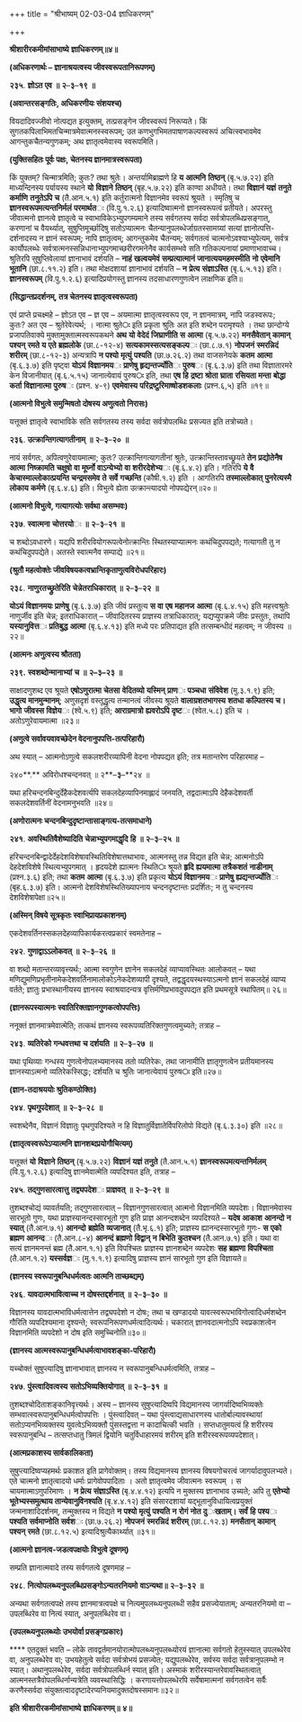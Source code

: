 +++
title = "श्रीभाष्यम् 02-03-04 ज्ञाधिकरणम्"

+++


**श्रीशारीरकमीमांसाभाष्ये** **ज्ञाधिकरणम्॥४॥**

**(अधिकरणार्थः – ज्ञानाश्रयत्वस्य जीवस्वरूपतानिरूपणम्)**

**२३५**. **ज्ञोऽत** **एव** **॥** **२**–**३**–**१९** **॥**

**(अवान्तरसङ्गतिः, अधिकरणीयः संशयश्च)**

वियदादिवज्जीवो नोत्पद्यत इत्युक्तम्, तत्प्रसङ्गेन जीवस्वरूपं निरूप्यते। किं सुगतकपिलाभिमतचिन्मात्रमेवात्मनस्स्वरूपम्; उत कणभुगभिमतपाषाणकल्पस्वरूपं अचित्स्वभावमेव आगन्तुकचैतन्यगुणकम्; अथ ज्ञातृत्वमेवास्य स्वरूपमिति।

**(युक्तिसहितः पूर्वः पक्षः, चेतनस्य ज्ञानमात्रस्वरूपता)**

किं युक्तम्? चिन्मात्रमिति; कुतः? तथा श्रुतेः। अन्तर्यामिब्राह्मणे हि **य** **आत्मनि** **तिष्ठन्** (बृ.५.७.२२) इति माध्यन्दिनस्य पर्यायस्य स्थाने **यो** **विज्ञाने** **तिष्ठन्** (बृह.५.७.२२) इति काण्वा अधीयते। तथा **विज्ञानं** **यज्ञं** **तनुते** **कर्माणि** **तनुतेऽपि** **च** (तै.आन.५.१) इति कर्तुरात्मनो विज्ञानमेव स्वरूपं श्रूयते । स्मृतिषु च **ज्ञानस्वरूपमत्यन्तनिर्मलं** **परमार्थत**ः (वि.पु.१.२.६) इत्यादिष्वात्मनो ज्ञानस्वरूपत्वं प्रतीयते। अपरस्तु जीवात्मनो ज्ञानत्वे ज्ञातृत्वे च स्वाभाविकेऽभ्युपगम्यमाने तस्य सर्वगतस्य सर्वदा सर्वत्रोपलब्धिप्रसङ्गात्, करणानां च वैयर्थ्यात्, सुषुप्तिमूर्च्छादिषु सतोऽप्यात्मनः चैतन्यानुपलब्धेर्जाग्रतस्सामग्र्यां सत्यां ज्ञानोत्पत्ति-दर्शनादस्य न ज्ञानं स्वरूपम्; नापि ज्ञातृत्वम्; आगन्तुकमेव चैतन्यम्; सर्वगतत्वं चात्मनोऽवश्याभ्युपेत्यम्, सर्वत्र कार्योपलब्धेः सर्वत्रात्मनस्सन्निधानाभ्युपगमाच्छरीरगमनेनैव कार्यसम्भवे सति गतिकल्पनायां प्रमाणाभावाच्च। श्रुतिरपि सुषुप्तिवेलायां ज्ञानाभावं दर्शयति – **नाहं** **खल्वयमेवं** **सम्प्रत्यात्मानं** **जानात्ययमहमस्मीति** **नो** **एवेमानि** **भूतानि** (छा.८.११.२) इति। तथा मोक्षदशायां ज्ञानाभावं दर्शयति – **न** **प्रेत्य** **संज्ञाऽस्ति** (बृ.६.५.१३) इति। **ज्ञानस्वरूपम्** (वि.पु.१.२.६) इत्यादिप्रयोगस्तु ज्ञानस्य तदसाधारणगुणत्वेन लाक्षणिक इति॥

**(सिद्धान्तप्रदर्शनम्, तत्र चेतनस्य ज्ञातृत्वस्वरूपता)**

एवं प्राप्ते प्रचक्ष्महे – ज्ञोऽत एव – ज्ञ एव – अयमात्मा ज्ञातृत्वस्वरूप एव, न ज्ञानमात्रम्, नापि जडस्वरूपः; कुतः? अत एव – श्रुतेरेवेत्यर्थ; । नात्मा श्रुते**ः** इति प्रकृता श्रुतिः अत इति शब्देन परामृश्यते । तथा छान्दोग्ये प्रजापतिवाक्ये मुक्तामुक्तात्मस्वरूपकथने **अथ** **यो** **वेदेदं** **जिघ्राणीति** **स** **आत्मा** (बृ.५.७.२२) **मनसैवेतान्** **कामान्** **पश्यन्** **रमते** **य** **एते** **ब्रह्मलोके** (छा.८-१२-४) **सत्यकामस्सत्यसङ्कल्प**ः (छा.८.७.१) **नोपजनं** **स्मरन्निदं** **शरीरम्** (छा.८-१२-३) अन्यत्रापि **न** **पश्यो** **मृत्युं** **पश्यति** (छा.७.२६.२) तथा वाजसनेयके **कतम** **आत्मा** (बृ.६.३.७) इति पृष्ट्वा **योऽयं** **विज्ञानमय**ः **प्राणेषु** **हृद्यन्तर्ज्योति**ः **पुरुष**ः (बृ.६.३.७) इति तथा विज्ञातारमरे केन विजानीयात् (बृ.६.५.१५) जानात्येवायं पुरुष**ः** इति, तथा **एष** **हि** **द्रष्टा** **श्रोता** **घ्राता** **रसियता** **मन्ता** **बोद्धा** **कर्ता** **विज्ञानात्मा** **पुरुष**ः (प्रश्न. ४-९) **एवमेवास्य** **परिद्रष्टुरिमाष्षोडशकलाः** (प्रश्न.६,५) इति ॥१९॥

**(आत्मनो विभुत्वे समुन्मिषतो दोषस्य अणुत्वतो निरासः)**

यत्तूक्तं ज्ञातृत्वे स्वाभाविके सति सर्वगतस्य तस्य सर्वदा सर्वत्रोपलब्धिः प्रसज्यत इति तत्रोच्यते।

**२३६**. **उत्क्रान्तिगत्यागतीनाम्** **॥** **२**–**३**–**२०** **॥**

नायं सर्वगतः, अपित्वणुरेवायमात्मा; कुतः? उत्क्रान्तिगत्यागतीनां श्रुतेः, उत्क्रान्तिस्तावच्छ्रूयते **तेन** **प्रद्योतेनैष** **आत्मा** **निष्क्रामति** **चक्षुषो** **वा** **मूर्घ्नो** **वाऽन्येभ्यो** **वा** **शरीरदेशेभ्य**ः (बृ.६.४.२) इति। गतिरपि **ये** **वै** **केचास्माल्लोकात्प्रयन्ति** **चन्द्रमसमेव** **ते** **सर्वे** **गच्छन्ति** (कौषी.१.२) इति । आगतिरपि **तस्माल्लोकात्** **पुनरेत्यस्मै** **लोकाय** **कर्मणे** (बृ.६.४.६) इति। विभुत्वे ह्येता उत्क्रान्त्यादयो नोपपद्येरन्॥२०॥

**(आत्मनो विभुत्वे, गत्यागत्योः सर्वथा असम्भवः)**

**२३७**. **स्वात्मना** **चोत्तरयो**ः **॥** **२**–**३**–**२१** **॥**

च शब्दोऽवधारणे। यद्यपि शरीरवियोगरूपत्वेनोत्क्रान्तिः स्थितस्याप्यात्मनः कथंचिदुपपद्यते; गत्यागती तु न कथंचिदुपपद्येते। अतस्ते स्वात्मनैव सम्पाद्ये ॥२१॥

**(श्रुतौ महत्वोक्तेः जीवविषयकत्वभ्रान्तिकृताणुत्वविरोधपरिहारः)**

**२३८**. **नाणुरतच्छ्रुतेरिति** **चेन्नेतराधिकारात्** **॥** **२**–**३**–**२२** **॥**

**योऽयं** **विज्ञानमयः** **प्राणेषु** (बृ.६.३.७) इति जीवं प्रस्तुत्य **स** **वा** **एष** **महानज** **आत्मा** (बृ.६.४.१५) इति महत्त्वश्रुतेः नाणुर्जीव इति चेन्न; इतराधिकारात् – जीवादितरस्य प्राज्ञस्य तत्राधिकारात्; यद्यप्युपक्रमे जीवः प्रस्तुतः, तथापि **यस्यानुवित्त**ः **प्रतिबुद्ध** **आत्मा** (बृ.६.४.१३) इति मध्ये परः प्रतिपाद्यत इति तत्सम्बन्धीदं महत्वम्; न जीवस्य ॥२२॥

**(आत्मनः अणुत्वस्य श्रौतता)**

**२३९.** **स्वशब्दोन्मानाभ्यां** **च** **॥** **२–३–२३** **॥**

साक्षादणुशब्द एव श्रूयते **एषोऽणुरात्मा** **चेतसा** **वेदितव्यो** **यस्मिन्** **प्राण**ः **पञ्चधा** **संविवेश** (मु.३.१.९) इति;
**उद्धृत्य** **मानमुन्मानम्**; अणुसदृशं वस्तूद्धृत्य तन्मानत्वं जीवस्य श्रूयते **वालाग्रशतभागस्य** **शतधा** **कल्पितस्य** **च।** **भागो** **जीवस्स** **विज्ञेय**ः (श्वे.५.९) इति; **आराग्रमात्रो** **ह्यवरोऽपि** **दृष्ट**ः (श्वेत.५.८) इति च । अतोऽणुरेवायमात्मा ॥२३॥

**(अणुत्वे सर्वावयवावच्छेदेन वेदनानुपपत्ति-तत्परिहारौ)**

अथ स्यात् – आत्मनोऽणुत्वे सकलशरीरव्यापिनी वेदना नोपपद्यत इति; तत्र मतान्तरेण परिहारमाह –

२४०**.** अविरोधश्चन्दनवत् ॥ २**–**३**–**२४ ॥

यथा हरिचन्दनबिन्दुर्देहैकदेशवर्त्यपि सकलदेहव्यापिनमाह्लादं जनयति, तद्वदात्माऽपि देहैकदेशवर्ती सकलदेशवर्तिनीं वेदनामनुभवति ॥२४॥

**(अणोरात्मनः चन्दनबिन्दुदृष्टान्तासाङ्गत्य-तत्समाधाने)**

**२४१**. **अवस्थितिवैशेष्यादिति** **चेन्नाभ्युपगमाद्धृदि** **हि** **॥** **२**–**३**–**२५** **॥**

हरिचन्दनबिन्द्वादेर्देहदेशविशेषावस्थितिविशेषात्तथाभावः, आत्मनस्तु तन्न विद्यत इति चेन्न; आत्मनोऽपि देहदेशविशेषे स्थित्यभ्युपगमात् । हृदयदेशे ह्यात्मनः स्थिति**ः** श्रूयते **हृदि** **ह्ययमात्मा** **तत्रैकशतं** **नाडीनाम्** (प्रश्न.३.६) इति; तथा **कतम** **आत्मा** (बृ.६.३.७) इति प्रकृत्य **योऽयं** **विज्ञानमय**ः **प्राणेषु** **ह्यद्यन्तर्ज्योति**ः (बृह.६.३.७) इति। आत्मनो देशविशेषस्थितिख्यापनाय चन्दनदृष्टान्तः प्रदर्शितः; न तु चन्दनस्य देशविशेषापेक्षा॥२५॥

**(अस्मिन् विषये सूत्रकृतः स्वाभिप्रायप्रकाशनम्)**

एकदेशवर्तिनस्सकलदेहव्यापिकार्यकरत्वप्रकारं स्वमतेनाह –

**२४२**. **गुणाद्वाऽऽलोकवत्** **॥** **२**–**३**–**२६** **॥**

वा शब्दो मतान्तरव्यावृत्त्यर्थः; आत्मा स्वगुणेन ज्ञानेन सकलदेहं व्याप्यावस्थितः आलोकवत् – यथा मणिद्युमणिप्रभृतीनामेकदेशवर्तिनामालोकोऽनेकदेशव्यापी दृश्यते, तद्वद्धृदयस्थस्याऽत्मनो ज्ञानं सकलदेहं व्याप्य वर्तते; ज्ञातुः प्रभास्थानीयस्य ज्ञानस्य स्वाश्रयादन्यत्र वृत्तिर्मणिप्रभावदुपपद्यत इति प्रथमसूत्रे स्थापितम्॥ २६॥

**(ज्ञानरूपस्यात्मनः स्वातिरिक्तज्ञानगुणकत्वोपपत्तिः)**

ननूक्तं ज्ञानमात्रमेवात्मेति; तत्कथं ज्ञानस्य स्वरूपव्यतिरिक्तगुणत्वमुच्यते; तत्राह –

**२४३**. **व्यतिरेको** **गन्धवत्तथा** **च** **दर्शयति** **॥** **२**–**३**–**२७** **॥**

यथा पृथिव्याः गन्धस्य गुणत्वेनोपलभ्यमानस्य ततो व्यतिरेकः, तथा जानामीति ज्ञातृगुणत्वेन प्रतीयमानस्य ज्ञानस्याऽत्मनो व्यतिरेकस्सिद्धः; दर्शयति च श्रुतिः जानात्येवायं पुरुष**ः** इति॥२७॥

**(ज्ञान-तदाश्रययोः श्रुतिकण्ठोक्तिः)**

**२४४**. **पृथगुपदेशात्** **॥** **२**–**३**–**२८** **॥**

स्वशब्देनैव, विज्ञानं विज्ञातुः पृथगुपदिश्यते न हि विज्ञातुर्विज्ञातेर्विपरिलोपो विद्यते (बृ.६.३.३०) इति ॥२८॥

**(ज्ञातृत्वस्वरूपेऽप्यात्मनि ज्ञानशब्दप्रयोगौचित्यम्)**

यत्तूक्तं **यो** **विज्ञाने** **तिष्ठन्** (बृ.५.७.२२) **विज्ञानं** **यज्ञं** **तनुते** (तै.आन.५.१) **ज्ञानस्वरूपमत्यन्तनिर्मलम्** (वि.पु.१.२.६) इत्यादिषु ज्ञानमेवात्मेति व्यपदिश्यत इति, तत्राह –

**२४५**. **तद्गुणसारत्वात्तु** **तद्व्यपदेश**ः **प्राज्ञवत्** **॥** **२**–**३**–**२९** **॥**

तुशब्दश्चोद्यं व्यावर्तयति; तद्गुणसारत्वात् – विज्ञानगुणसारत्वात् आत्मनो विज्ञानमिति व्यपदेशः। विज्ञानमेवास्य सारभूतो गुणः, यथा प्राज्ञस्यानन्दस्सारभूतो गुण इति प्राज्ञ आनन्दशब्देन व्यपदिश्यते – **यदेष** **आकाश** **आनन्दो** **न** **स्यात्** (तै.आन.७.१) **आनन्दो** **ब्रह्मेति** **व्यजानात्** (तै.भृ.६.१) इति; प्राज्ञस्य ह्यानन्दस्सारभूतो गुणः- **स** **एको** **ब्रह्मण** **आनन्द**ः (तै.आन.८-४) **आनन्दं** **ब्रह्मणो** **विद्वान्** **न** **बिभेति** **कुतश्चन** (तै.आन.७.१) इति। यथा वा सत्यं ज्ञानमनन्तं ब्रह्म (तै.आन.१.१) इति विपश्चितः प्राज्ञस्य ज्ञानशब्देन व्यपदेशः **सह** **ब्रह्मणा** **विपश्चिता** (तै.आन.१.२) **यस्सर्वज्ञ**ः (मु.१.१.९) इत्यादिषु प्राज्ञस्य ज्ञानं सारभूतो गुण इति विज्ञायते॥

**(ज्ञानस्य स्वरूपानुबन्धिधर्मत्वतः आत्मनि ताच्छब्द्यम्)**

**२४६**. **यावदात्मभावित्वाच्च** **न** **दोषस्तद्दर्शनात्** **॥** **२**–**३**–**३०** **॥**

विज्ञानस्य यावदात्मभाविधर्मत्वात्तेन तद्व्यपदेशो न दोषः; तथा च खण्डादयो यावत्स्वरूपभाविगोत्वादिधर्मशब्देन गौरिति व्यपदिश्यमाना दृश्यन्ते; स्वरूपनिरूपणधर्मत्वादित्यर्थः। चकारात् ज्ञानवदात्मनोऽपि स्वप्रकाशत्वेन विज्ञानमिति व्यपदेशो न दोष इति समुच्चिनोति॥३०॥

**(ज्ञानस्य आत्मस्वरूपानुबन्धिधर्मत्वाभावशङ्का-परिहारौ)**

यच्चोक्तं सुषुप्त्यादिषु ज्ञानाभावात् ज्ञानस्य न स्वरूपानुबन्धिधर्मत्वमिति, तत्राह –

**२४७**. **पुंस्त्वादिवत्वस्य** **सतोऽभिव्यक्तियोगात्** **॥** **२**–**३**–**३१** **॥**

तुशब्दश्चोदिताशङ्कानिवृत्त्यर्थः। अस्य – ज्ञानस्य सुषुप्त्यादिष्वपि विद्यमानस्य जागर्यादिष्वभिव्यक्तेः सम्भवात्स्वरूपानुबन्धिधर्मत्वोपपत्तिः । पुंस्त्वादिवत् – यथा पुंस्त्वाद्यसाधारणस्य धातोर्बाल्यावस्थायां सतोऽप्यनभिव्यक्तस्य युवत्वेऽभिव्यक्तौ पुंसस्तद्वत्ता न कादाचित्की भवति । सप्तधातुमयत्वं हि शरीरस्य स्वरूपानुबन्धि – तत्सप्तधातु त्रिमलं द्वियोनि चतुर्विधाहारमयं शरीरम् इति शरीरस्वरूपव्यपदेशात्।

**(आत्मप्रकाशस्य सार्वकालिकता)**

सुषुप्त्यादिष्वप्यहमर्थः प्रकाशत इति प्रागेवोक्तम्। तस्य विद्यमानस्य ज्ञानस्य विषयगोचरत्वं जागर्यादावुपलभ्यते। एते चात्मनो ज्ञातृत्वादयो धर्माः प्रागेवोपपादिताः । अतो ज्ञातृत्वमेव जीवात्मनः स्वरूपम् । स चायमात्माऽणुपरिमाणः । **न** **प्रेत्य** **संज्ञाऽस्ति** (बृ.४.४.१२) इत्यपि न मुक्तस्य ज्ञानाभाव उच्यते; अपि तु **एतेभ्यो** **भूतेभ्यस्समुत्थाय** **तान्येवानुविनश्यति** (बृ.४.४.१२) इति संसारदशायां यद्भूतानुविधायित्वप्रयुक्तं जन्मनाशादिदर्शनम्, तन्मुक्तस्य न विद्यते **न** **पश्यो** **मृत्युं** **पश्यति** **न** **रोगं** **नोत** **दु**ः**खताम्।** **सर्वं** **हि** **पश्य**ः **पश्यति** **सर्वमाप्नोति** **सर्वश**ः (छा.७.२६.२) **नोपजनं** **स्मरन्निदं** **शरीरम्** (छा.८.१२.३) **मनसैतान्** **कामान्** **पश्यन्** **रमते** (छा.८.१२.५) इत्यादिश्रुत्यैकार्थ्यात् ॥३१॥

**(आत्मनो ज्ञानत्व-जडत्वपक्षयोः विभुत्वे दूषणम्)**

सम्प्रति ज्ञानात्मवादे तस्य सर्वगतत्वे दूषणमाह –

**२४८**. **नित्योपलब्ध्यनुपलब्धिप्रसङ्गोऽन्यतरनियमो** **वाऽन्यथा॥** **२**–**३**–**३२** **॥**

अन्यथा सर्वगतत्वपक्षे तस्य ज्ञानमात्रत्वपक्षे च नित्यमुपलब्ध्यनुपलब्धी सहैव प्रसज्येयाताम्; अन्यतरनियमो वा – उपलब्धिरेव वा नित्यं स्यात्, अनुपलब्धिरेव वा।

**(उपलब्ध्यनुपलब्ध्योः उभयोर्वा प्रसङ्गप्रकारः)**

**** एतदुक्तं भवति – लोके तावद्वर्तमानयोरात्मोपलब्ध्यनुपलब्ध्योरयं ज्ञानात्मा सर्वगतो हेतुस्स्यात् उपलब्धेरेव वा, अनुपलब्धेरेव वा; उभयहेतुत्वे सर्वदा सर्वत्रोभयं प्रसज्येत; यद्युपलब्धेरेव, सर्वस्य सर्वदा सर्वत्रानुपलम्भो न स्यात्। अथानुपलब्धेरेव, सर्वदा सर्वत्रोपलब्धिर्न स्यात् इति। अस्माकं शरीरस्यान्तरेवावस्थितत्वात् आत्मनस्तत्रैवोपलब्धिर्नान्यत्रेति व्यवस्थासिद्धिः । करणायत्तोपलब्धेरपि सर्वेषामात्मनां सर्वगतत्वेन सर्वैः करणैस्सर्वदा संयुक्तत्वाददृष्टादेरप्यनियमादुक्तदोषस्समानः॥३२॥

**इति** **श्रीशारीरकमीमांसाभाष्ये** **ज्ञाधिकरणम्॥** **४॥**


